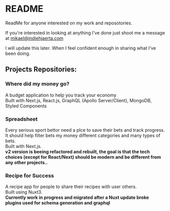 # README
ReadMe for anyone interested on my work and reposotories.

If you're interested in looking at anything I've done just shoot me a message at mikael@indiehjaerta.com

I will update this later. When I feel confident enough in sharing what I've been doing.

## Projects Repositories:

### Where did my money go?  
A budget application to help you track your economy  
Built with Next.js, React.js, GraphQL (Apollo Server/Client), MongoDB, Styled Components  

### Spreadsheet  
Every serious sport bettor need a plce to save their bets and track progress.   
It should help filter bets my money different categories and many types of bets.  
Built with Next.js.   
__v2 version is beeing refactored and rebuilt, the goal is that the tech choices (except for React/Next) should be modern and be different from any other projects..__  
  
### Recipe for Success  
A recipe app for people to share their recipes with user others.  
Built using Nuxt3.  
__Currently work in progress and migrated after a Nuxt update broke plugins used for schema generation and graphql__  
